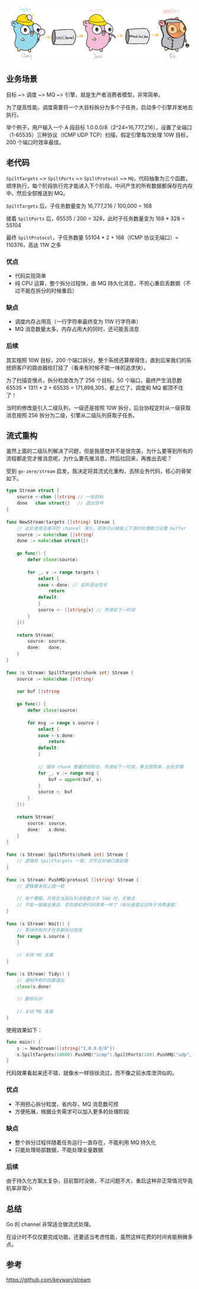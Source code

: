 ![image-20220312185038395](image/image-20220312185038395.png)

## 业务场景

目标 ~> 调度 ~> MQ ~> 引擎，就是生产者消费者模型，非常简单。

为了提高性能，调度需要将一个大目标拆分为多个子任务，启动多个引擎并发地去执行。

举个例子，用户输入一个 A 段目标 1.0.0.0/8（2^24=16,777,216），设置了全端口（1-65535）三种协议（ICMP UDP TCP）扫描，假定引擎每次处理 10W 目标，200 个端口时效率最佳。

## 老代码

``SpiltTargets`` ~> ``SpiltPorts`` ~> ``SpiltProtocol`` ~> ``MQ``，代码抽象为三个函数，顺序执行，每个阶段执行完才能进入下个阶段，中间产生的所有数据都保存在内存中，然后全部推送到 MQ。

``SpiltTargets`` 后，子任务数量变为 16,777,216 / 100,000 = 168

接着 ``SpiltPorts`` 后，65535 / 200 = 328，此时子任务数量变为 168 * 328 = 55104

最终 ``SpiltProtocol``，子任务数量 55104 * 2 + 168（ICMP 协议无端口）= 110376，高达 11W 之多

### 优点

- 代码实现简单
- 纯 CPU 运算，整个拆分过程快，由 MQ 持久化消息，不担心重启丢数据（不过不能在拆分的时候重启）

### 缺点

- 调度内存占用高（一行字符串最终变为 11W 行字符串）
- MQ 消息数量太多，内存占用大的同时，还可能丢消息

### 后续

其实按照 10W 目标，200 个端口拆分，整个系统还算撑得住，直到后来我们的系统把客户的路由器给打挂了（看来有时候不能一味的追求快）。

为了扫描变慢点，拆分粒度改为了 256 个目标，50 个端口，最终产生消息数 65535 * 1311 * 2 + 65535 = 171,898,305，都上亿了，调度和 MQ 都顶不住了！

当时的修改是引入二级队列，一级还是按照 10W 拆分，后台协程定时从一级获取消息按照 256 拆分为二级，引擎从二级队列获取子任务。

## 流式重构

虽然上面的二级队列解决了问题，但是我感觉并不是很完美，为什么要等到所有的流程都走完才推消息呢，为什么要先推消息，然后拉回来，再推出去呢？

受到 ``go-zero/stream`` 启发，我决定将其流式化重构，去除业务代码，核心的骨架如下。

```go
type Stream struct {
	source <-chan []string // 一批目标
	done   chan struct{}   // 退出信号
}

func NewStream(targets []string) Stream {
    // 此处使用无缓冲的 channel 演示，具体可以根据上下游的处理能力设置 buffer
	source := make(chan []string) 
	done := make(chan struct{})

	go func() {
		defer close(source)

		for _, v := range targets {
			select {
			case <-done: // 监听退出信号
				return
			default:
			}
			source <- []string{v} // 传递给下一阶段
		}
	}()

	return Stream{
		source: source,
		done:   done,
	}
}

func (s Stream) SpiltTargets(chunk int) Stream {
	source := make(chan []string)

	var buf []string

	go func() {
		defer close(source)

		for msg := range s.source {
			select {
			case <-s.done:
				return
			default:
			}

			// 缓存 chunk 数量的目标后，传递给下一阶段，算法很简单，此处忽略
			for _, v := range msg {
				buf = append(buf, v)
			}
			source <- buf
		}
	}()

	return Stream{
		source: source,
		done:   s.done,
	}
}

func (s Stream) SpiltPorts(chunk int) Stream {
	// 逻辑和 SpiltTargets 一致，只不过对端口做处理
}

func (s Stream) PushMQ(protocol []string) Stream {
	// 逻辑基本和上面一致

	// 有个策略，只有在当前队列消息数少于 500 时，才推送
	// 不能一股脑全推送，否则就和老代码效果一样了（拆分速度远远快于消费速度）
}

func (s Stream) Wait() {
	// 等待所有的子任务都拆分完成
	for range s.source {
	}

	// 关闭 MQ 连接
}

func (s Stream) Tidy() {
	// 通知所有阶段都退出
	close(s.done)

	// 删除队列

	// 关闭 MQ 连接
}
```

使用效果如下：

```go
func main() {
	s := NewStream([]string{"1.0.0.0/8"})
	s.SpiltTargets(10000).PushMQ("icmp").SpiltPorts(200).PushMQ("udp", "tcp").Wait()
}
```

代码效果看起来还不错，就像水一样徐徐流过，而不像之前水库泄洪似的。

### 优点

- 不用担心拆分粒度，省内存，MQ 消息数可控
- 方便拓展，根据业务需求可以加入更多的处理阶段

### 缺点

- 整个拆分过程伴随着任务运行一直存在，不能利用 MQ 持久化
- 只能处理局部数据，不能处理全量数据

### 后续

由于持久化方案太复杂，目前暂时没做，不过问题不大，重启这种非正常情况毕竟机率非常小

## 总结

Go 的 channel 非常适合做流式处理。

在设计时不仅仅要完成功能，还要适当考虑性能，虽然这样花费的时间肯能稍微多点。

## 参考

https://github.com/kevwan/stream

